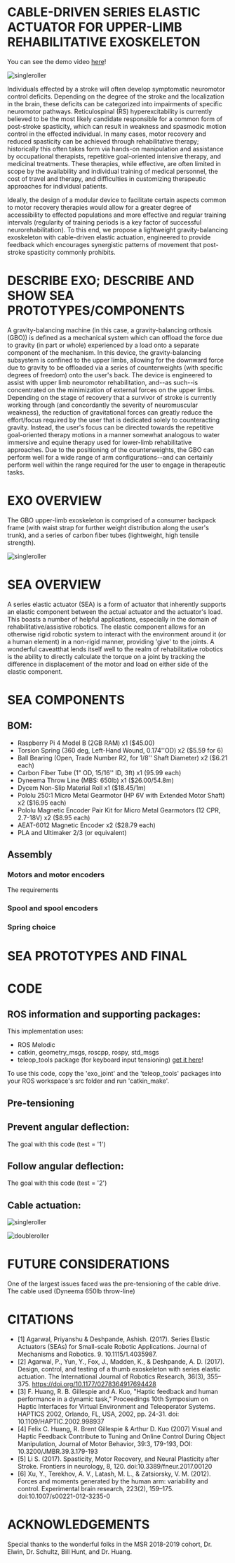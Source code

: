 # CABLE-DRIVEN SERIES ELASTIC ACTUATOR FOR UPPER-LIMB REHABILITATIVE EXOSKELETON
You can see the demo video [here](https://www.youtube.com/watch?v=A_MqyhAG-6s)!

![singleroller](/images/triplefollerjoint.jpg)

Individuals effected by a stroke will often develop symptomatic neuromotor control deficits. Depending on the degree of the stroke and the localization in the brain, these deficits can be categorized into impairments of specific neuromotor pathways. Reticulospinal (RS) hyperexcitability is currently believed to be the most likely candidate responsible for a common form of post-stroke spasticity, which can result in weakness and spasmodic motion control in the effected individual. In many cases, motor recovery and reduced spasticity can be achieved through rehabilitative therapy; historically this often takes form via hands-on manipulation and assistance by occupational therapists, repetitive goal-oriented intensive therapy, and medicinal treatments. These therapies, while effective, are often limited in scope by the availability and individual training of medical personnel, the cost of travel and therapy, and difficulties in customizing therapeutic approaches for individual patients.

Ideally, the design of a modular device to facilitate certain aspects common to motor recovery therapies would allow for a greater degree of accessibility to effected populations and more effective and regular training intervals (regularity of training periods is a key factor of successful neurorehabilitation). To this end, we propose a lightweight gravity-balancing exoskeleton with cable-driven elastic actuation, engineered to provide feedback which encourages synergistic patterns of movement that post-stroke spasticity commonly prohibits.

# DESCRIBE EXO; DESCRIBE AND SHOW SEA PROTOTYPES/COMPONENTS
A gravity-balancing machine (in this case, a gravity-balancing orthosis (GBO)) is defined as a mechanical system which can offload the force due to gravity (in part or whole) experienced by a load onto a separate component of the mechanism. In this device, the gravity-balancing subsystem is confined to the upper limbs, allowing for the downward force due to gravity to be offloaded via a series of counterweights (with specific degrees of freedom) onto the user's back. The device is engineered to assist with upper limb neuromotor rehabilitation, and--as such--is concentrated on the minimization of external forces on the upper limbs. Depending on the stage of recovery that a survivor of stroke is currently working through (and concordantly the severity of neuromuscular weakness), the reduction of gravitational forces can greatly reduce the effort/focus required by the user that is dedicated solely to counteracting gravity. Instead, the user's focus can be directed towards the repetitive goal-oriented therapy motions in a manner somewhat analogous to water immersive and equine therapy used for lower-limb rehabilitative approaches. Due to the positioning of the counterweights, the GBO can perform well for a wide range of arm configurations--and can certainly perform well within the range required for the user to engage in therapeutic tasks.

# EXO OVERVIEW
The GBO upper-limb exoskeleton is comprised of a consumer backpack frame (with waist strap for further weight distribution along the user's trunk), and a series of carbon fiber tubes (lightweight, high tensile strength).

![singleroller](/images/exo2.jpeg)

# SEA OVERVIEW
A series elastic actuator (SEA) is a form of actuator that inherently supports an elastic component between the actual actuator and the actuator's load. This boasts a number of helpful applications, especially in the domain of rehabilitative/assistive robotics. The elastic component allows for an otherwise rigid robotic system to interact with the environment around it (or a human element) in a non-rigid manner, providing 'give' to the joints. A wonderful caveatthat lends itself well to the realm of rehabilitative robotics is the ability to directly calculate the torque on a joint by tracking the difference in displacement of the motor and load on either side of the elastic component.

# SEA COMPONENTS

## BOM:

* Raspberry Pi 4 Model B (2GB RAM) x1 ($45.00)
* Torsion Spring (360 deg, Left-Hand Wound, 0.174''OD) x2 ($5.59 for 6)
* Ball Bearing (Open, Trade Number R2, for 1/8'' Shaft Diameter) x2 ($6.21 each)
* Carbon Fiber Tube (1" OD, 15/16'' ID, 3ft) x1 (95.99 each)
* Dyneema Throw Line (MBS: 650lb) x1 ($26.00/54.8m)
* Dycem Non-Slip Material Roll x1 ($18.45/1m)
* Pololu 250:1 Micro Metal Gearmotor (HP 6V with Extended Motor Shaft) x2 ($16.95 each)
* Pololu Magnetic Encoder Pair Kit for Micro Metal Gearmotors (12 CPR, 2.7-18V) x2 ($8.95 each)
* AEAT-6012 Magnetic Encoder x2 ($28.79 each)
* PLA and Ultimaker 2/3 (or equivalent)

## Assembly



### Motors and motor encoders

The requirements

### Spool and spool encoders

### Spring choice



# SEA PROTOTYPES AND FINAL

<p align="center"> <script src="https://embed.github.com/view/3d/mossti/exo_rendering/master/stl_files/Assembly.stl"></script> </p>

# CODE

## ROS information and supporting packages:

This implementation uses:
* ROS Melodic
* catkin, geometry_msgs, roscpp, rospy, std_msgs
* teleop_tools package (for keyboard input tensioning) [get it here](https://github.com/ros-teleop/teleop_tools)!

To use this code, copy the 'exo_joint' and the 'teleop_tools' packages into your ROS workspace's src folder and run 'catkin_make'.

## Pre-tensioning

## Prevent angular deflection:

The goal with this code (test = '1')

## Follow angular deflection:

The goal with this code (test = '2')

## Cable actuation:

![singleroller](/images/singleroller.jpg)

![doubleroller](/images/tripleroller.jpg)

# FUTURE CONSIDERATIONS

One of the largest issues faced was the pre-tensioning of the cable drive. The cable used (Dyneema 650lb throw-line)

# CITATIONS

* [1] Agarwal, Priyanshu & Deshpande, Ashish. (2017). Series Elastic Actuators (SEAs) for Small-scale Robotic Applications. Journal of Mechanisms and Robotics. 9. 10.1115/1.4035987.  
* [2] Agarwal, P., Yun, Y., Fox, J., Madden, K., & Deshpande, A. D. (2017). Design, control, and testing of a thumb exoskeleton with series elastic actuation. The International Journal of Robotics Research, 36(3), 355–375. https://doi.org/10.1177/0278364917694428
* [3] F. Huang, R. B. Gillespie and A. Kuo, "Haptic feedback and human performance in a dynamic task," Proceedings 10th Symposium on Haptic Interfaces for Virtual Environment and Teleoperator Systems. HAPTICS 2002, Orlando, FL, USA, 2002, pp. 24-31.
doi: 10.1109/HAPTIC.2002.998937
* [4] Felix C. Huang, R. Brent Gillespie & Arthur D. Kuo (2007) Visual and Haptic Feedback Contribute to Tuning and Online Control During Object Manipulation, Journal of Motor Behavior, 39:3, 179-193, DOI: 10.3200/JMBR.39.3.179-193
* [5] Li S. (2017). Spasticity, Motor Recovery, and Neural Plasticity after Stroke. Frontiers in neurology, 8, 120. doi:10.3389/fneur.2017.00120
* [6] Xu, Y., Terekhov, A. V., Latash, M. L., & Zatsiorsky, V. M. (2012). Forces and moments generated by the human arm: variability and control. Experimental brain research, 223(2), 159–175. doi:10.1007/s00221-012-3235-0

# ACKNOWLEDGEMENTS

Special thanks to the wonderful folks in the MSR 2018-2019 cohort, Dr. Elwin, Dr. Schultz, Bill Hunt, and Dr. Huang.
